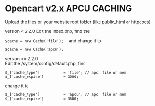 # Opencart v2.x APCU CACHING  
Upload the files on your website root folder (like public_html or httpdocs)  

version < 2.2.0 
Edit the index.php, find the 

`
$cache = new Cache('file');  
`
and change it to  

`
$cache = new Cache('apcu');  
`

version >= 2.2.0  
Edit the /system/config/default.php, find  

`$_['cache_type']           = 'file'; // apc, file or mem
$_['cache_expire']         = 3600;
`


change it to

`$_['cache_type']           = 'apcu'; // apc, file or mem
$_['cache_expire']         = 3600;
`
